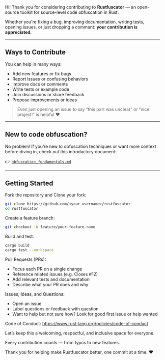 Hi! Thank you for considering contributing to **Rustfuscator** — an open-source toolkit for source-level code obfuscation in Rust.

Whether you're fixing a bug, improving documentation, writing tests, opening issues, or just dropping a comment: **your contribution is appreciated**.

---

## Ways to Contribute

You can help in many ways:

-  Add new features or fix bugs
-  Report issues or confusing behaviors
-  Improve docs or comments
-  Write tests or example code
-  Join discussions or share feedback
-  Propose improvements or ideas

> Even just opening an issue to say “this part was unclear” or “nice project!” is helpful ❤️

---

## New to code obfuscation?

No problem! If you’re new to obfuscation techniques or want more context before diving in, check out this introductory document:

👉 [`obfuscation_fundamentals.md`](./obfuscation_fundamentals.html)

---

## Getting Started

Fork the repository and Clone your fork:
   ```bash
   git clone https://github.com/<your-username>/rustfuscator
   cd rustfuscator
   ```
Create a feature branch:
  ```bash
  git checkout -b feature/your-feature-name
  ```
Build and test:
  ```bash
cargo build
cargo test --workspace
  ```
Pull Requests (PRs):

- Focus each PR on a single change
- Reference related issues (e.g. Closes #12)
- Add relevant tests and documentation
- Describe what your PR does and why


Issues, Ideas, and Questions:

- Open an issue
- Label questions or feedback with question
- Want to help but not sure how? Look for good first issue or help wanted

Code of Conduct: https://www.rust-lang.org/policies/code-of-conduct

Let’s keep this a welcoming, respectful, and inclusive space for everyone.

Every contribution counts — from typos to new features.

Thank you for helping make Rustfuscator better, one commit at a time. ❤️
